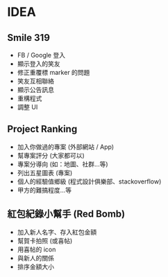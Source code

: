 # IDEA

## Smile 319

* FB / Google 登入
* 顯示登入的笑友
* 修正重覆標 marker 的問題
* 笑友互相聯絡
* 顯示公告訊息
* 重構程式
* 調整 UI

## Project Ranking

* 加入你做過的專案 (外部網站 / App)
* 幫專案評分 (大家都可以)
* 專案分導向 (如：地圖、社群...等)
* 列出五星圖表 (專案)
* 個人的經驗值鄉級 (程式設計俱樂部、stackoverflow)
* 甲方的難搞程度...等

## 紅包紀錄小幫手 (Red Bomb)

* 加入新人名字、存入紅包金額
* 幫賀卡拍照 (或喜帖)
* 用喜帖的 icon
* 與新人的關係
* 排序金額大小
